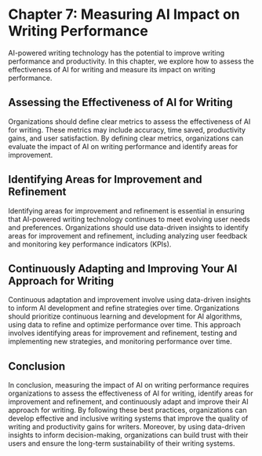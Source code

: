 Chapter 7: Measuring AI Impact on Writing Performance
=====================================================

AI-powered writing technology has the potential to improve writing performance and productivity. In this chapter, we explore how to assess the effectiveness of AI for writing and measure its impact on writing performance.

Assessing the Effectiveness of AI for Writing
---------------------------------------------

Organizations should define clear metrics to assess the effectiveness of AI for writing. These metrics may include accuracy, time saved, productivity gains, and user satisfaction. By defining clear metrics, organizations can evaluate the impact of AI on writing performance and identify areas for improvement.

Identifying Areas for Improvement and Refinement
------------------------------------------------

Identifying areas for improvement and refinement is essential in ensuring that AI-powered writing technology continues to meet evolving user needs and preferences. Organizations should use data-driven insights to identify areas for improvement and refinement, including analyzing user feedback and monitoring key performance indicators (KPIs).

Continuously Adapting and Improving Your AI Approach for Writing
----------------------------------------------------------------

Continuous adaptation and improvement involve using data-driven insights to inform AI development and refine strategies over time. Organizations should prioritize continuous learning and development for AI algorithms, using data to refine and optimize performance over time. This approach involves identifying areas for improvement and refinement, testing and implementing new strategies, and monitoring performance over time.

Conclusion
----------

In conclusion, measuring the impact of AI on writing performance requires organizations to assess the effectiveness of AI for writing, identify areas for improvement and refinement, and continuously adapt and improve their AI approach for writing. By following these best practices, organizations can develop effective and inclusive writing systems that improve the quality of writing and productivity gains for writers. Moreover, by using data-driven insights to inform decision-making, organizations can build trust with their users and ensure the long-term sustainability of their writing systems.

